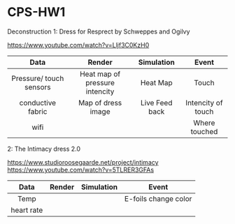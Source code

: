 # CPS-HW1
Deconstruction
1: Dress for Resprect by Schweppes and Ogilvy

https://www.youtube.com/watch?v=Lljf3C0KzH0

| Data | Render | Simulation | Event |
|   :---:                   |     :---:                           |     :---:        |     :---: |
| Pressure/ touch sensors   |   Heat map of pressure intencity    | Heat Map         | Touch     |
| conductive fabric         | Map of dress image                  | Live Feed back   | Intencity of touch |
| wifi                      |                                     |                  | Where touched|




2: The Intimacy dress 2.0

https://www.studioroosegaarde.net/project/intimacy
https://www.youtube.com/watch?v=5TLRER3GFAs

| Data | Render | Simulation | Event |
|   :---:     |     :---:      |     :---:      |   :---:   |
|  Temp       |                |                | E-foils change color|
| heart rate  |                |                |   |


